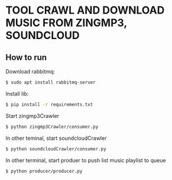 # TOOL CRAWL AND DOWNLOAD MUSIC FROM ZINGMP3, SOUNDCLOUD

## How to run

Download rabbitmq:

```sh
$ sudo apt install rabbitmq-server
```
Install lib:

```sh
$ pip install -r requirements.txt
```

Start zingmp3Crawler
```sh
$ python zingmp3Crawler/consumer.py
```

In other teminal, start soundcloudCrawler
```sh
$ python soundcloudCrawler/consumer.py
```

In other terminal, start produer to push list music playlist to queue
```sh
$ python producer/producer.py
```